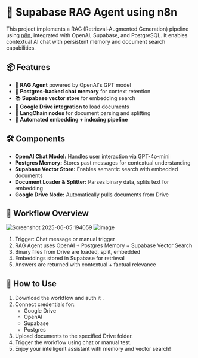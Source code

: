 # 🧠 Supabase RAG Agent  using n8n

This project implements a RAG (Retrieval-Augmented Generation) pipeline using [n8n](https://n8n.io/), integrated with OpenAI, Supabase, and PostgreSQL. It enables contextual AI chat with persistent memory and document search capabilities.

## 📦 Features

- 🧠 **RAG Agent** powered by OpenAI's GPT model
- 💾 **Postgres-backed chat memory** for context retention
- 📚 **Supabase vector store** for embedding search
- 📂 **Google Drive integration** to load documents
- 🧩 **LangChain nodes** for document parsing and splitting
- 🔄 **Automated embedding + indexing pipeline**

## 🛠️ Components

- **OpenAI Chat Model:** Handles user interaction via GPT-4o-mini
- **Postgres Memory:** Stores past messages for contextual understanding
- **Supabase Vector Store:** Enables semantic search with embedded documents
- **Document Loader & Splitter:** Parses binary data, splits text for embedding
- **Google Drive Node:** Automatically pulls documents from Drive

## 🚀 Workflow Overview

![Screenshot 2025-06-05 194059](https://github.com/user-attachments/assets/052071d4-02af-413f-bb66-a2a23510020e)
![image](https://github.com/user-attachments/assets/ef8f2c33-0917-406c-a5fc-d040d9ca986e)



1. Trigger: Chat message or manual trigger
2. RAG Agent uses OpenAI + Postgres Memory + Supabase Vector Search
3. Binary files from Drive are loaded, split, embedded
4. Embeddings stored in Supabase for retrieval
5. Answers are returned with contextual + factual relevance

## 📂 How to Use

1. Download the workflow and auth it .
2. Connect credentials for:
   - Google Drive
   - OpenAI
   - Supabase
   - Postgres
3. Upload documents to the specified Drive folder.
4. Trigger the workflow using chat or manual test.
5. Enjoy your intelligent assistant with memory and vector search!



